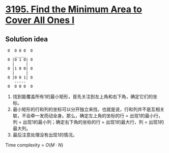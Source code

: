 # [3195. Find the Minimum Area to Cover All Ones I](https://leetcode.com/problems/find-the-minimum-area-to-cover-all-ones-i/description/)

## Solution idea
```
 0  0 0 0  0
    _____
 0 |0 1 0| 0 
   |     |
 0 |1 0 0| 0 
   |     |
 0 |0 0 1| 0 
    -----
 0  0 0 0  0 
```
1. 找到能覆盖所有1的最小矩形，首先关注到左上角和右下角，确定它们的坐标。
2. 最小矩形的行和列的坐标可以分开独立来找，也就是说，行和列并不是互相关联，不会牵一发而动全身。那么，确定左上角的坐标的行 = 出现1的最小行，列 = 出现1的最小列；确定右下角的坐标的行 = 出现1的最大行，列 = 出现1的最大列。
3. 最后注意处理没有出现1的情况。

Time complexity = $O(M\cdot N)$